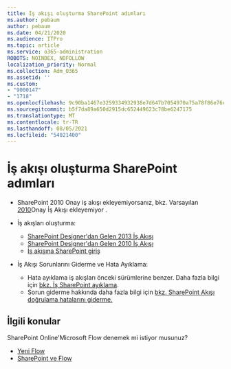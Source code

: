 ```yaml
---
title: İş akışı oluşturma SharePoint adımları
ms.author: pebaum
author: pebaum
ms.date: 04/21/2020
ms.audience: ITPro
ms.topic: article
ms.service: o365-administration
ROBOTS: NOINDEX, NOFOLLOW
localization_priority: Normal
ms.collection: Adm_O365
ms.assetid: ''
ms.custom:
- "9000147"
- "1718"
ms.openlocfilehash: 9c90ba1467e3259334932938e7d647b7054970a75a78f86e76e503d7295670df
ms.sourcegitcommit: b5f7da89a650d2915dc652449623c78be6247175
ms.translationtype: MT
ms.contentlocale: tr-TR
ms.lasthandoff: 08/05/2021
ms.locfileid: "54021400"
---
```

# <a name="steps-to-create-a-sharepoint-workflow"></a>İş akışı oluşturma SharePoint adımları

- SharePoint 2010 Onay iş akışı ekleyemiyorsanız, bkz. Varsayılan [2010](https://docs.microsoft.com/alchemyinsights/can-t-add-default-2010-approval-workflow)Onay İş Akışı ekleyemiyor .
- İş akışları oluşturma:
    - [SharePoint Designer'dan Gelen 2013 İş Akışı](https://docs.microsoft.com/sharepoint/dev/general-development/creating-a-workflow-by-using-sharepoint-designer-and-the-sharepoint-wo)
    - [SharePoint Designer'dan Gelen 2010 İş Akışı](https://support.office.com/article/introduction-to-designing-and-customizing-workflows-32c9c0bf-5e20-4f74-8b9c-d3ea79f2962b)
    - [İş akışına SharePoint giriş](https://support.office.com/article/introduction-to-sharepoint-workflow-07982276-54e8-4e17-8699-5056eff4d9e3)

- İş Akışı Sorunlarını Giderme ve Hata Ayıklama:
    - Hata ayıklama iş akışları önceki sürümlerine benzer.  Daha fazla bilgi için [bkz. İş SharePoint ayıklama](https://docs.microsoft.com/sharepoint/dev/general-development/debugging-sharepoint-server-workflows).
    - Sorun giderme hakkında daha fazla bilgi için [bkz. SharePoint Akışı doğrulama hatalarını giderme.](https://docs.microsoft.com/sharepoint/dev/general-development/troubleshooting-sharepoint-server-workflow-validation-errors-in-visio)
 

## <a name="related-topics"></a>İlgili konular
SharePoint Online'Microsoft Flow denemek mi istiyor musunuz?
- [Yeni Flow](https://support.office.com/article/Create-a-flow-for-a-list-or-library-in-SharePoint-Online-or-OneDrive-for-Business-a9c3e03b-0654-46af-a254-20252e580d01) 
- [SharePoint ve Flow](https://flow.microsoft.com/blog/sharepoint-and-flow/) 


